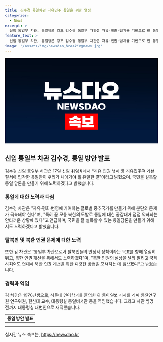 ```yaml
---
title: 김수경 통일차관 자유민주 통일을 위한 열정
categories:
  - News
excerpt: >
  신임 통일부 차관, 통일담론 강조 김수경 통일부 차관은 자유·인권·법치를 기반으로 한 통일을 강조하며, 국민을 설득할 통일 담론을 만들고자 노력하겠다고 밝혔다. 또한, 탈북민의 안정적 정착과 북한 인권 개선을 위해 열정적으로 활동할 것을 강조했다. 
feature_text: >
  신임 통일부 차관, 통일담론 강조 김수경 통일부 차관은 자유·인권·법치를 기반으로 한 통일을 강조하며, 국민을 설득할 통일 담론을 만들고자 노력하겠다고 밝혔다. 또한, 탈북민의 안정적 정착과 북한 인권 개선을 위해 열정적으로 활동할 것을 강조했다. 
image: '/assets/img/newsdao_breakingnews.jpg'
---
```


<p><img src="/assets/img/newsdao_breakingnews.jpg" alt="flaretime 속보" /></p>

<h2 data-ke-size="size26">신임 통일부 차관 김수경, 통일 방안 발표</h2>

<p data-ke-size="size16">김수경 신임 통일부 차관은 17일 신임 취임식에서 "자유·인권·법치 등 자유민주적 기본질서에 입각한 통일만이 우리가 나아가야 할 유일한 길"이라고 밝혔으며, 국민을 설득할 통일 담론을 만들기 위해 노력하겠다고 밝혔습니다.</p>

<h3>통일에 대한 노력과 다짐</h3>

<p data-ke-size="size16">김수경 차관은 "자유·평화·번영에 기여하는 글로벌 중추국가를 만들기 위해 분단의 문제가 극복돼야 한다"며, "특히 끝 모를 북한의 도발로 통일에 대한 공감대가 점점 약화되는 안타까운 상황에 있다"고 언급하며, 국민을 잘 설득할 수 있는 통일담론을 만들기 위해서도 노력하겠다고 밝혔습니다.</p>

<h3>탈북민 및 북한 인권 문제에 대한 노력</h3>

<p data-ke-size="size16">또한 김 차관은 "통일부 차관으로서 탈북민들의 안정적 정착이라는 목표를 향해 열심히 뛰고, 북한 인권 개선을 위해서도 노력하겠다"며, "북한 인권의 실상을 널리 알리고 국제사회와도 연대해 북한 인권 개선을 위한 다양한 방법을 모색하는 데 힘쓰겠다"고 밝혔습니다.</p>

<h3>경력과 역임</h3>

<p data-ke-size="size16">김 차관은 1976년생으로, 서울대 언어학과를 졸업한 뒤 동아일보 기자를 거쳐 통일연구원 연구위원, 한신대 교수, 대통령실 통일비서관 등을 역임했습니다. 그리고 차관 임명 전까지 대통령실 대변인으로 재직했습니다.</p>

<table>
  <tr>
    <td style="text-align: center; height: 17px;"><b>통일 방안 발표</b></td>
  </tr>
</table>

<hr>
실시간 뉴스 속보는, <a href="https://newsdao.kr" rel="dofollow">https://newsdao.kr</a>


